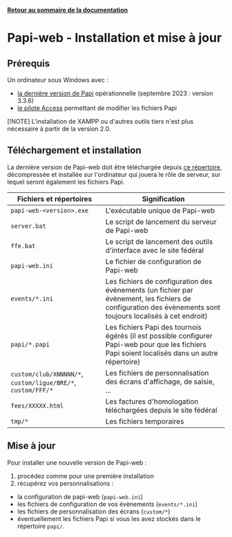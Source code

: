 **[Retour au sommaire de la documentation](../README.md)**

# Papi-web - Installation et mise à jour

## Prérequis

Un ordinateur sous Windows avec :
  - [la dernière version de Papi](https://dna.ffechecs.fr/ressources/appariements/papi/) opérationnelle (septembre 2023 : version 3.3.6)
  - [le pilote Access](https://www.microsoft.com/en-us/download/details.aspx?id=54920) permettant de modifier les fichiers Papi

[!NOTE]
L'installation de XAMPP ou d'autres outils tiers n'est plus nécessaire à partir de la version 2.0.

## Téléchargement et installation

La dernière version de Papi-web doit être téléchargée depuis [ce répertoire](../tree/main/downloads), décompressée et installée sur l'ordinateur qui jouera le rôle de serveur, sur lequel seront également les fichiers Papi.

| Fichiers et répertoires  | Signification  |
| -----------------------  | -------------  |
| `papi-web-<version>.exe`  | L'exécutable unique de Papi-web  |
| `server.bat`  | Le script de lancement du serveur de Papi-web  |
| `ffe.bat`  | Le script de lancement des outils d'interface avec le site fédéral  |
| `papi-web.ini`  | Le fichier de configuration de Papi-web  |
| `events/*.ini`  | Les fichiers de configuration des évènements (un fichier par évènement, les fichiers de configuration des évènements sont toujours localisés à cet endroit)  |
| `papi/*.papi`  | Les fichiers Papi des tournois égérés (il est possible configurer Papi-web pour que les fichiers Papi soient localisés dans un autre répertoire)  |
| `custom/club/XNNNNN/*`, `custom/ligue/BRE/*`, `custom/FFF/*`  | Les fichiers de personnalisation des écrans d'affichage, de saisie, ...  |
| `fees/XXXXX.html`  | Les factures d'homologation téléchargées depuis le site fédéral  |
| `tmp/*`  | Les fichiers temporaires  |

## Mise à jour

Pour installer une nouvelle version de Papi-web :
1. procédez comme pour une première installation
1. récupérez vos personnalisations :
  - la configuration de papi-web (`papi-web.ini`)
  - les fichiers de configuration de vos évènements (`events/*.ini`)
  - les fichiers de personnalisation des écrans (`custom/*`)
  - éventuellement les fichiers Papi si vous les avez stockés dans le répertoire `papi/`.

